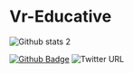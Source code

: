 # Vr-Educative

![Github stats 2](https://github-readme-stats.vercel.app/api?username=vreducative&show_icons=true&theme=radical&bg_color=red)

[![Github Badge](https://img.shields.io/badge/-Github-000?style=quare&labelColor=000&logo=Github&logoColor=white&link=link)](link) 
![Twitter URL](https://img.shields.io/twitter/url?label=Twitter&style=social&url=vr-educative)
